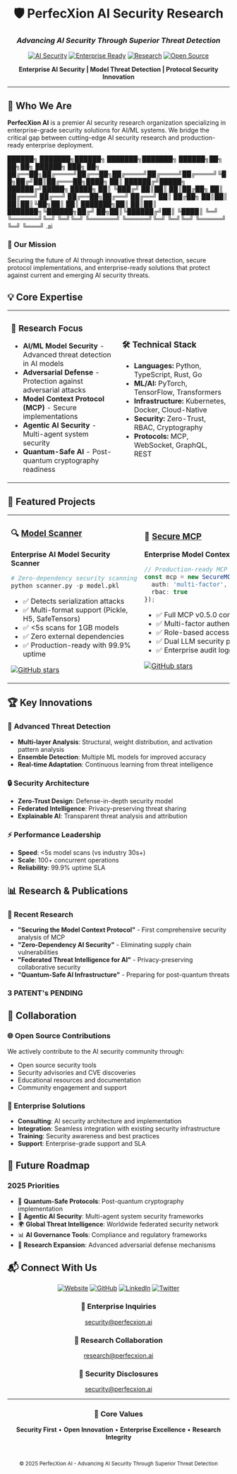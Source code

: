 <div align="center">

# 🛡️ PerfecXion AI Security Research
### *Advancing AI Security Through Superior Threat Detection*

[![AI Security](https://img.shields.io/badge/Focus-AI%20Security-red?style=for-the-badge)](https://perfecxion.ai)
[![Enterprise Ready](https://img.shields.io/badge/Enterprise-Ready-green?style=for-the-badge)](https://github.com/perfecxion-ai)
[![Research](https://img.shields.io/badge/Research-Active-blue?style=for-the-badge)](https://perfecxion.ai/research)
[![Open Source](https://img.shields.io/badge/Open%20Source-Contributing-yellow?style=for-the-badge)](https://github.com/perfecxion-ai)

<p align="center">
<strong>Enterprise AI Security | Model Threat Detection | Protocol Security Innovation</strong>
</p>

---

</div>

## 🚀 Who We Are

**PerfecXion AI** is a premier AI security research organization specializing in enterprise-grade security solutions for AI/ML systems. We bridge the critical gap between cutting-edge AI security research and production-ready enterprise deployment.

██████╗ ███████╗██████╗ ███████╗███████╗ ██████╗██╗  ██╗██╗ ██████╗ ███╗   ██╗
██╔══██╗██╔════╝██╔══██╗██╔════╝██╔════╝██╔════╝╚██╗██╔╝██║██╔═══██╗████╗  ██║
██████╔╝█████╗  ██████╔╝█████╗  █████╗  ██║      ╚███╔╝ ██║██║   ██║██╔██╗ ██║
██╔═══╝ ██╔══╝  ██╔══██╗██╔══╝  ██╔══╝  ██║      ██╔██╗ ██║██║   ██║██║╚██╗██║
██║     ███████╗██║  ██║██║     ███████╗╚██████╗██╔╝ ██╗██║╚██████╔╝██║ ╚████║
╚═╝     ╚══════╝╚═╝  ╚═╝╚═╝     ╚══════╝ ╚═════╝╚═╝  ╚═╝╚═╝ ╚═════╝ ╚═╝  ╚═══╝
                                 .ai
                                    
### 🎯 Our Mission
Securing the future of AI through innovative threat detection, secure protocol implementations, and enterprise-ready solutions that protect against current and emerging AI security threats.

## 💡 Core Expertise

<table>
<tr>
<td width="50%">

### 🔬 Research Focus
- **AI/ML Model Security** - Advanced threat detection in AI models
- **Adversarial Defense** - Protection against adversarial attacks
- **Model Context Protocol (MCP)** - Secure implementations
- **Agentic AI Security** - Multi-agent system security
- **Quantum-Safe AI** - Post-quantum cryptography readiness

</td>
<td width="50%">

### 🛠️ Technical Stack
- **Languages:** Python, TypeScript, Rust, Go
- **ML/AI:** PyTorch, TensorFlow, Transformers
- **Infrastructure:** Kubernetes, Docker, Cloud-Native
- **Security:** Zero-Trust, RBAC, Cryptography
- **Protocols:** MCP, WebSocket, GraphQL, REST

</td>
</tr>
</table>

## 🌟 Featured Projects

<table>
<tr>
<td width="50%">

### 🔍 [Model Scanner](https://github.com/perfecxion-ai/model-scanner)
**Enterprise AI Model Security Scanner**

```python
# Zero-dependency security scanning
python scanner.py -p model.pkl
```

- ✅ Detects serialization attacks
- ✅ Multi-format support (Pickle, H5, SafeTensors)
- ✅ <5s scans for 1GB models
- ✅ Zero external dependencies
- ✅ Production-ready with 99.9% uptime

[![GitHub stars](https://img.shields.io/github/stars/perfecxion-ai/model-scanner?style=social)](https://github.com/perfecxion-ai/model-scanner)

</td>
<td width="50%">

### 🔐 [Secure MCP](https://github.com/perfecxion-ai/secure-mcp)
**Enterprise Model Context Protocol**

```typescript
// Production-ready MCP with security
const mcp = new SecureMCP({
  auth: 'multi-factor',
  rbac: true
});
```

- ✅ Full MCP v0.5.0 compliance
- ✅ Multi-factor authentication
- ✅ Role-based access control
- ✅ Dual LLM security pattern
- ✅ Enterprise audit logging

[![GitHub stars](https://img.shields.io/github/stars/perfecxion-ai/secure-mcp?style=social)](https://github.com/perfecxion-ai/secure-mcp)

</td>
</tr>
</table>

## 🏆 Key Innovations

### 🧠 **Advanced Threat Detection**
- **Multi-layer Analysis**: Structural, weight distribution, and activation pattern analysis
- **Ensemble Detection**: Multiple ML models for improved accuracy
- **Real-time Adaptation**: Continuous learning from threat intelligence

### 🔒 **Security Architecture**
- **Zero-Trust Design**: Defense-in-depth security model
- **Federated Intelligence**: Privacy-preserving threat sharing
- **Explainable AI**: Transparent threat analysis and attribution

### ⚡ **Performance Leadership**
- **Speed**: <5s model scans (vs industry 30s+)
- **Scale**: 100+ concurrent operations
- **Reliability**: 99.9% uptime SLA

## 📊 Research & Publications

### 📝 Recent Research
- **"Securing the Model Context Protocol"** - First comprehensive security analysis of MCP
- **"Zero-Dependency AI Security"** - Eliminating supply chain vulnerabilities
- **"Federated Threat Intelligence for AI"** - Privacy-preserving collaborative security
- **"Quantum-Safe AI Infrastructure"** - Preparing for post-quantum threats

### 3 PATENT's PENDING

## 🤝 Collaboration

### 🌐 Open Source Contributions
We actively contribute to the AI security community through:
- Open source security tools
- Security advisories and CVE discoveries
- Educational resources and documentation
- Community engagement and support

### 🏢 Enterprise Solutions
- **Consulting**: AI security architecture and implementation
- **Integration**: Seamless integration with existing security infrastructure
- **Training**: Security awareness and best practices
- **Support**: Enterprise-grade support and SLA

## 🔮 Future Roadmap

### 2025 Priorities
- 🚀 **Quantum-Safe Protocols**: Post-quantum cryptography implementation
- 🤖 **Agentic AI Security**: Multi-agent system security frameworks
- 🌍 **Global Threat Intelligence**: Worldwide federated security network
- 📊 **AI Governance Tools**: Compliance and regulatory frameworks
- 🔬 **Research Expansion**: Advanced adversarial defense mechanisms

## 📬 Connect With Us

<div align="center">

[![Website](https://img.shields.io/badge/Website-perfecxion.ai-blue?style=for-the-badge&logo=google-chrome)](https://perfecxion.ai)
[![GitHub](https://img.shields.io/badge/GitHub-perfecxion--ai-black?style=for-the-badge&logo=github)](https://github.com/perfecxion-ai)
[![LinkedIn](https://img.shields.io/badge/LinkedIn-PerfecXion-blue?style=for-the-badge&logo=linkedin)](https://linkedin.com/company/perfecxion-ai)
[![Twitter](https://img.shields.io/badge/Twitter-@perfecxion__ai-blue?style=for-the-badge&logo=twitter)](https://twitter.com/perfecxion_ai)

### 💼 **Enterprise Inquiries**
security@perfecxion.ai

### 🔬 **Research Collaboration**
research@perfecxion.ai

### 🐛 **Security Disclosures**
security@perfecxion.ai

</div>

---

<div align="center">

### 💎 Core Values
**Security First** • **Open Innovation** • **Enterprise Excellence** • **Research Integrity**

<br>

<sub>© 2025 PerfecXion AI - Advancing AI Security Through Superior Threat Detection</sub>

</div>
